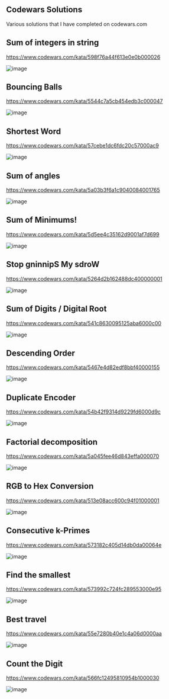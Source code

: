 
## Codewars Solutions

Various solutions that I have completed on codewars.com

##

## Sum of integers in string

https://www.codewars.com/kata/598f76a44f613e0e0b000026

![image](https://user-images.githubusercontent.com/85328038/217995097-cef86e04-2720-40e8-af54-4b3083a61887.png)

##

## Bouncing Balls

https://www.codewars.com/kata/5544c7a5cb454edb3c000047

![image](https://user-images.githubusercontent.com/85328038/217995335-502fd478-da24-452a-b611-0f5589c41bcd.png)

##

## Shortest Word

https://www.codewars.com/kata/57cebe1dc6fdc20c57000ac9

![image](https://user-images.githubusercontent.com/85328038/217995477-d9a283eb-5756-4833-850f-e2fd6e06e359.png)

##

## Sum of angles

https://www.codewars.com/kata/5a03b3f6a1c9040084001765

![image](https://user-images.githubusercontent.com/85328038/217995567-53571d47-c669-4f88-b1f0-2dbd8e11b291.png)

##

## Sum of Minimums!

https://www.codewars.com/kata/5d5ee4c35162d9001af7d699

![image](https://user-images.githubusercontent.com/85328038/217995673-218999ea-46eb-4965-b204-5f176acaa89c.png)

##

## Stop gninnipS My sdroW

https://www.codewars.com/kata/5264d2b162488dc400000001

![image](https://user-images.githubusercontent.com/85328038/217995969-8dd580a0-5045-4373-a536-227450250c67.png)

##

## Sum of Digits / Digital Root

https://www.codewars.com/kata/541c8630095125aba6000c00

![image](https://user-images.githubusercontent.com/85328038/217996071-3dca1dbe-bd5f-483b-b473-c0cdb5e50499.png)

##

## Descending Order

https://www.codewars.com/kata/5467e4d82edf8bbf40000155

![image](https://user-images.githubusercontent.com/85328038/217996194-3cbb4a52-3d38-48bf-b91c-bff97ab800b5.png)

##

## Duplicate Encoder

https://www.codewars.com/kata/54b42f9314d9229fd6000d9c

![image](https://user-images.githubusercontent.com/85328038/217996299-20318387-d60c-46c6-a85c-53198b06264a.png)

##

## Factorial decomposition

https://www.codewars.com/kata/5a045fee46d843effa000070

![image](https://user-images.githubusercontent.com/85328038/217996409-a0e4f5b7-fd34-459d-b935-feeb22ef37b9.png)

##

## RGB to Hex Conversion

https://www.codewars.com/kata/513e08acc600c94f01000001

![image](https://user-images.githubusercontent.com/85328038/217996946-8967d914-5428-446d-a11c-fb4e5012b7ff.png)

##

## Consecutive k-Primes

https://www.codewars.com/kata/573182c405d14db0da00064e

![image](https://user-images.githubusercontent.com/85328038/217997098-c8cb5d5b-5336-43b9-972e-a82aa1d296ca.png)

##

## Find the smallest 

https://www.codewars.com/kata/573992c724fc289553000e95

![image](https://user-images.githubusercontent.com/85328038/217997173-d2945aff-8163-46d2-a49e-c3ec9677ec2e.png)

##

## Best travel

https://www.codewars.com/kata/55e7280b40e1c4a06d0000aa

![image](https://user-images.githubusercontent.com/85328038/217997268-08bd3375-a331-4ccd-9ec4-209ad5d1ad11.png)

##

## Count the Digit

https://www.codewars.com/kata/566fc12495810954b1000030

![image](https://user-images.githubusercontent.com/85328038/217997356-04713891-986d-41d0-8b00-841bccaea5c2.png)

##

